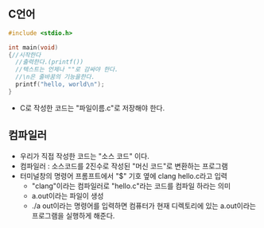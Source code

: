 ## C언어
```C
#include <stdio.h>

int main(void)
{//시작한다
  //출력한다.(printf())
  //텍스트는 언제나 ""로 감싸야 한다.
  //\n은 줄바꿈의 기능을한다.
  printf("hello, world\n");
}
```
- C로 작성한 코드는 "파일이름.c"로 저장해야 한다.

## 컴파일러
- 우리가 직접 작성한 코드는 "소스 코드" 이다.
- 컴파일러 : 소스코드를 2진수로 작성된 "머신 코드"로 변환하는 프로그램
- 터미널창의 명령어 프롬프트에서 "$" 기호 옆에 clang hello.c라고 입력
  - "clang"이라는 컴파일러로 "hello.c"라는 코드를 컴파일 하라는 의미
  - a.out이라는 파일이 생성
  - ./a out이라는 명령어를 입력하면 컴퓨터가 현재 디렉토리에 있는 a.out이라는 프로그램을 실행하게 해준다.

